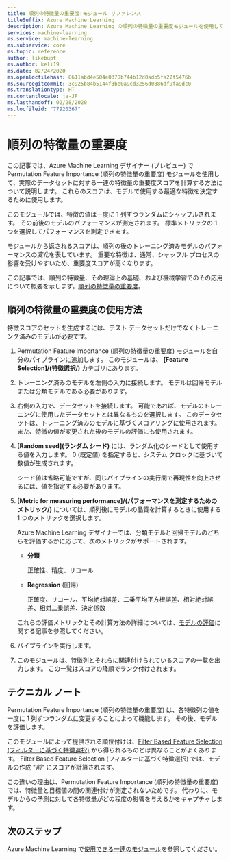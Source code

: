 ```yaml
---
title: 順列の特徴量の重要度:モジュール リファレンス
titleSuffix: Azure Machine Learning
description: Azure Machine Learning の順列の特徴量の重要度モジュールを使用して、トレーニング済みモデルとテスト データセットに対する特徴変数についての順列の特徴量の重要度スコアを計算する方法について説明します。
services: machine-learning
ms.service: machine-learning
ms.subservice: core
ms.topic: reference
author: likebupt
ms.author: keli19
ms.date: 02/24/2020
ms.openlocfilehash: 8611abd4e504e0378b744b12d0adb5fa22f5476b
ms.sourcegitcommit: 3c925b84b5144f3be0a9cd3256d0886df9fa9dc0
ms.translationtype: HT
ms.contentlocale: ja-JP
ms.lasthandoff: 02/28/2020
ms.locfileid: "77920367"
---
```

# <a name="permutation-feature-importance"></a>順列の特徴量の重要度

この記事では、Azure Machine Learning デザイナー (プレビュー) で Permutation Feature Importance (順列の特徴量の重要度) モジュールを使用して、実際のデータセットに対する一連の特徴量の重要度スコアを計算する方法について説明します。 これらのスコアは、モデルで使用する最適な特徴を決定するために使用します。

このモジュールでは、特徴の値は一度に 1 列ずつランダムにシャッフルされます。 その前後のモデルのパフォーマンスが測定されます。 標準メトリックの 1 つを選択してパフォーマンスを測定できます。

モジュールから返されるスコアは、順列の後のトレーニング済みモデルのパフォーマンスの*変化*を表しています。 重要な特徴は、通常、シャッフル プロセスの影響を受けやすいため、重要度スコアが高くなります。 

この記事では、順列の特徴量、その理論上の基礎、および機械学習でのその応用について概要を示します。[順列の特徴量の重要度](https://blogs.technet.com/b/machinelearning/archive/2015/04/14/permutation-feature-importance.aspx)。  

## <a name="how-to-use-permutation-feature-importance"></a>順列の特徴量の重要度の使用方法

特徴スコアのセットを生成するには、テスト データセットだけでなくトレーニング済みのモデルが必要です。  

1.  Permutation Feature Importance (順列の特徴量の重要度) モジュールを自分のパイプラインに追加します。 このモジュールは、 **[Feature Selection]/(特徴選択/)** カテゴリにあります。 

2.  トレーニング済みのモデルを左側の入力に接続します。 モデルは回帰モデルまたは分類モデルである必要があります。  

3.  右側の入力で、データセットを接続します。 可能であれば、モデルのトレーニングに使用したデータセットとは異なるものを選択します。 このデータセットは、トレーニング済みのモデルに基づくスコアリングに使用されます。 また、特徴の値が変更された後のモデルの評価にも使用されます。  

4.  **[Random seed]\(ランダム シード\)** には、ランダム化のシードとして使用する値を入力します。 0 (既定値) を指定すると、システム クロックに基づいて数値が生成されます。

     シード値は省略可能ですが、同じパイプラインの実行間で再現性を向上させるには、値を指定する必要があります。  

5.  **[Metric for measuring performance]/(パフォーマンスを測定するためのメトリック/)** については、順列後にモデルの品質を計算するときに使用する 1 つのメトリックを選択します。  

     Azure Machine Learning デザイナーでは、分類モデルと回帰モデルのどちらを評価するかに応じて、次のメトリックがサポートされます。  

    -   **分類**

        正確性、精度、リコール  

    -   **Regression** (回帰)

        正確度、リコール、平均絶対誤差、二乗平均平方根誤差、相対絶対誤差、相対二乗誤差、決定係数  

     これらの評価メトリックとその計算方法の詳細については、[モデルの評価](evaluate-model.md)に関する記事を参照してください。  

6.  パイプラインを実行します。  

7.  このモジュールは、特徴列とそれらに関連付けられているスコアの一覧を出力します。 この一覧はスコアの降順でランク付けされます。  


##  <a name="technical-notes"></a>テクニカル ノート

Permutation Feature Importance (順列の特徴量の重要度) は、各特徴列の値を一度に 1 列ずつランダムに変更することによって機能します。 その後、モデルを評価します。 

このモジュールによって提供される順位付けは、[Filter Based Feature Selection (フィルターに基づく特徴選択)](filter-based-feature-selection.md) から得られるものとは異なることがよくあります。 Filter Based Feature Selection (フィルターに基づく特徴選択) では、モデルの作成 "*前*" にスコアが計算されます。 

この違いの理由は、Permutation Feature Importance (順列の特徴量の重要度) では、特徴量と目標値の間の関連付けが測定されないためです。 代わりに、モデルからの予測に対して各特徴量がどの程度の影響を与えるかをキャプチャします。
  
## <a name="next-steps"></a>次のステップ

Azure Machine Learning で[使用できる一連のモジュール](module-reference.md)を参照してください。 
